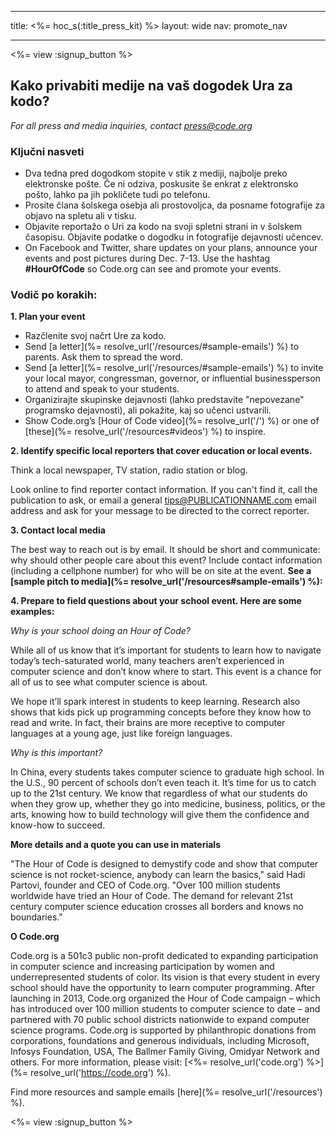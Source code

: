 * * *

title: <%= hoc_s(:title_press_kit) %> layout: wide nav: promote_nav

* * *

<%= view :signup_button %>

## Kako privabiti medije na vaš dogodek Ura za kodo?

*For all press and media inquiries, contact <press@code.org>*

### Ključni nasveti

  * Dva tedna pred dogodkom stopite v stik z mediji, najbolje preko elektronske pošte. Če ni odziva, poskusite še enkrat z elektronsko pošto, lahko pa jih pokličete tudi po telefonu.
  * Prosite člana šolskega osebja ali prostovoljca, da posname fotografije za objavo na spletu ali v tisku.
  * Objavite reportažo o Uri za kodo na svoji spletni strani in v šolskem časopisu. Objavite podatke o dogodku in fotografije dejavnosti učencev.
  * On Facebook and Twitter, share updates on your plans, announce your events and post pictures during Dec. 7-13. Use the hashtag **#HourOfCode** so Code.org can see and promote your events.

### Vodič po korakih:

**1. Plan your event**

  * Razčlenite svoj načrt Ure za kodo.
  * Send [a letter](%= resolve_url('/resources/#sample-emails') %) to parents. Ask them to spread the word.
  * Send [a letter](%= resolve_url('/resources/#sample-emails') %) to invite your local mayor, congressman, governor, or influential businessperson to attend and speak to your students.
  * Organizirajte skupinske dejavnosti (lahko predstavite "nepovezane" programsko dejavnosti), ali pokažite, kaj so učenci ustvarili.
  * Show Code.org’s [Hour of Code video](%= resolve_url('/') %) or one of [these](%= resolve_url('/resources#videos') %) to inspire.

**2. Identify specific local reporters that cover education or local events.**

Think a local newspaper, TV station, radio station or blog.

Look online to find reporter contact information. If you can't find it, call the publication to ask, or email a general tips@PUBLICATIONNAME.com email address and ask for your message to be directed to the correct reporter.

**3. Contact local media**

The best way to reach out is by email. It should be short and communicate: why should other people care about this event? Include contact information (including a cellphone number) for who will be on site at the event. **See a [sample pitch to media](%= resolve_url('/resources#sample-emails') %):**

**4. Prepare to field questions about your school event. Here are some examples:**

*Why is your school doing an Hour of Code?*

While all of us know that it’s important for students to learn how to navigate today’s tech-saturated world, many teachers aren’t experienced in computer science and don’t know where to start. This event is a chance for all of us to see what computer science is about.

We hope it’ll spark interest in students to keep learning. Research also shows that kids pick up programming concepts before they know how to read and write. In fact, their brains are more receptive to computer languages at a young age, just like foreign languages.

*Why is this important?*

In China, every students takes computer science to graduate high school. In the U.S., 90 percent of schools don’t even teach it. It’s time for us to catch up to the 21st century. We know that regardless of what our students do when they grow up, whether they go into medicine, business, politics, or the arts, knowing how to build technology will give them the confidence and know-how to succeed.

**More details and a quote you can use in materials**

"The Hour of Code is designed to demystify code and show that computer science is not rocket-science, anybody can learn the basics," said Hadi Partovi, founder and CEO of Code.org. "Over 100 million students worldwide have tried an Hour of Code. The demand for relevant 21st century computer science education crosses all borders and knows no boundaries."

**O Code.org**

Code.org is a 501c3 public non-profit dedicated to expanding participation in computer science and increasing participation by women and underrepresented students of color. Its vision is that every student in every school should have the opportunity to learn computer programming. After launching in 2013, Code.org organized the Hour of Code campaign – which has introduced over 100 million students to computer science to date – and partnered with 70 public school districts nationwide to expand computer science programs. Code.org is supported by philanthropic donations from corporations, foundations and generous individuals, including Microsoft, Infosys Foundation, USA, The Ballmer Family Giving, Omidyar Network and others. For more information, please visit: [<%= resolve_url('code.org') %>](%= resolve_url('https://code.org') %).

  
Find more resources and sample emails [here](%= resolve_url('/resources') %).

<%= view :signup_button %>